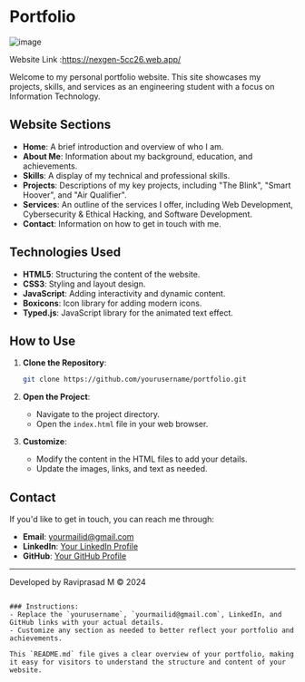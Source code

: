 
#  Portfolio

![image](https://github.com/user-attachments/assets/2bdb72e9-5e96-4878-bbaa-74ac5eb4afb0)

Website Link :https://nexgen-5cc26.web.app/


Welcome to my personal portfolio website. This site showcases my projects, skills, and services as an engineering student with a focus on Information Technology.

## Website Sections

- **Home**: A brief introduction and overview of who I am.
- **About Me**: Information about my background, education, and achievements.
- **Skills**: A display of my technical and professional skills.
- **Projects**: Descriptions of my key projects, including "The Blink", "Smart Hoover", and "Air Qualifier".
- **Services**: An outline of the services I offer, including Web Development, Cybersecurity & Ethical Hacking, and Software Development.
- **Contact**: Information on how to get in touch with me.

## Technologies Used

- **HTML5**: Structuring the content of the website.
- **CSS3**: Styling and layout design.
- **JavaScript**: Adding interactivity and dynamic content.
- **Boxicons**: Icon library for adding modern icons.
- **Typed.js**: JavaScript library for the animated text effect.

## How to Use

1. **Clone the Repository**:
   ```bash
   git clone https://github.com/yourusername/portfolio.git
   ```
2. **Open the Project**:
   - Navigate to the project directory.
   - Open the `index.html` file in your web browser.

3. **Customize**:
   - Modify the content in the HTML files to add your details.
   - Update the images, links, and text as needed.

## Contact

If you'd like to get in touch, you can reach me through:

- **Email**: [yourmailid@gmail.com](mailto:yourmailid@gmail.com)
- **LinkedIn**: [Your LinkedIn Profile](#)
- **GitHub**: [Your GitHub Profile](#)



---

Developed by Raviprasad M © 2024
```

### Instructions:
- Replace the `yourusername`, `yourmailid@gmail.com`, LinkedIn, and GitHub links with your actual details.
- Customize any section as needed to better reflect your portfolio and achievements.

This `README.md` file gives a clear overview of your portfolio, making it easy for visitors to understand the structure and content of your website.
